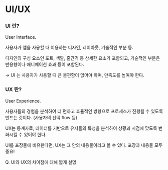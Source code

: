 # UI/UX

### UI 란?

User Interface.

사용자가 앱을 사용할 때 이용하는 디자인, 레이아웃, 기술적인 부분 등.

디자인의 구성 요소인 포트, 색깔, 줄간격 등 상세한 요소가 포함되고, 기술적인 부분은 반응형이나 애니메이션 효과 등이 포함된다.

→ UI 는 사용자가 사용할 때 큰 불편함이 없어야 하며, 만족도를 높여야 한다.

### UX 란?

User Experience.

사용자들의 경험을 분석하여 더 편하고 효율적인 방향으로 프로세스가 진행될 수 있도록 만드는 것이다. (사용자의 선택 flow 등)

UX는 통계자료, 데이터를 기반으로 유저들의 특성을 분석하여 상황과 시점에 맞도록 변화시킬 수 있어야 한다.

UI를 포장물에 비유한다면, UX는 그 안의 내용물이라고 볼 수 있다. 포장과 내용물 모두 중요!

Q. UI와 UX의 차이점에 대해 짧게 설명